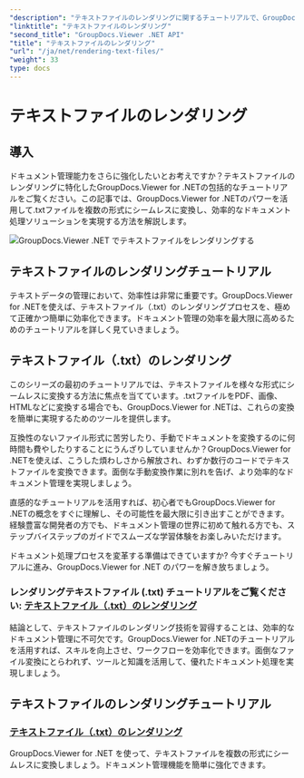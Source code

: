 ```yaml
---
"description": "テキストファイルのレンダリングに関するチュートリアルで、GroupDocs.Viewer for .NET の可能性を最大限に引き出しましょう。.txt ファイルを様々な形式に変換して、ドキュメント管理を強化します。"
"linktitle": "テキストファイルのレンダリング"
"second_title": "GroupDocs.Viewer .NET API"
"title": "テキストファイルのレンダリング"
"url": "/ja/net/rendering-text-files/"
"weight": 33
type: docs
---
```

# テキストファイルのレンダリング

## 導入

ドキュメント管理能力をさらに強化したいとお考えですか？テキストファイルのレンダリングに特化したGroupDocs.Viewer for .NETの包括的なチュートリアルをご覧ください。この記事では、GroupDocs.Viewer for .NETのパワーを活用して.txtファイルを複数の形式にシームレスに変換し、効率的なドキュメント処理ソリューションを実現する方法を解説します。

![GroupDocs.Viewer .NET でテキストファイルをレンダリングする](/viewer/rendering-text-files/image.png)

## テキストファイルのレンダリングチュートリアル

テキストデータの管理において、効率性は非常に重要です。GroupDocs.Viewer for .NETを使えば、テキストファイル（.txt）のレンダリングプロセスを、極めて正確かつ簡単に効率化できます。ドキュメント管理の効率を最大限に高めるためのチュートリアルを詳しく見ていきましょう。

## テキストファイル（.txt）のレンダリング

このシリーズの最初のチュートリアルでは、テキストファイルを様々な形式にシームレスに変換する方法に焦点を当てています。.txtファイルをPDF、画像、HTMLなどに変換する場合でも、GroupDocs.Viewer for .NETは、これらの変換を簡単に実現するためのツールを提供します。 

互換性のないファイル形式に苦労したり、手動でドキュメントを変換するのに何時間も費やしたりすることにうんざりしていませんか？GroupDocs.Viewer for .NETを使えば、こうした煩わしさから解放され、わずか数行のコードでテキストファイルを変換できます。面倒な手動変換作業に別れを告げ、より効率的なドキュメント管理を実現しましょう。

直感的なチュートリアルを活用すれば、初心者でもGroupDocs.Viewer for .NETの概念をすぐに理解し、その可能性を最大限に引き出すことができます。経験豊富な開発者の方でも、ドキュメント管理の世界に初めて触れる方でも、ステップバイステップのガイドでスムーズな学習体験をお楽しみいただけます。

ドキュメント処理プロセスを変革する準備はできていますか? 今すぐチュートリアルに進み、GroupDocs.Viewer for .NET のパワーを解き放ちましょう。

### レンダリングテキストファイル (.txt) チュートリアルをご覧ください: [テキストファイル（.txt）のレンダリング](./render-txt/)

結論として、テキストファイルのレンダリング技術を習得することは、効率的なドキュメント管理に不可欠です。GroupDocs.Viewer for .NETのチュートリアルを活用すれば、スキルを向上させ、ワークフローを効率化できます。面倒なファイル変換にとらわれず、ツールと知識を活用して、優れたドキュメント処理を実現しましょう。
## テキストファイルのレンダリングチュートリアル
### [テキストファイル（.txt）のレンダリング](./render-txt/)
GroupDocs.Viewer for .NET を使って、テキストファイルを複数の形式にシームレスに変換しましょう。ドキュメント管理機能を簡単に強化できます。